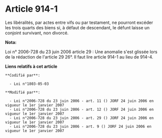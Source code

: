 # Article 914-1

Les libéralités, par actes entre vifs ou par testament, ne pourront excéder les trois quarts des biens si, à défaut de
descendant, le défunt laisse un conjoint survivant, non divorcé.

**Nota:**

Loi n° 2006-728 du 23 juin 2006 article 29 : Une anomalie s'est glissée lors de la rédaction de l'article 29 26°. Il faut
lire article 914-1 au lieu de 914-4.

**Liens relatifs à cet article**

	**Codifié par**:

	  - Loi n°1803-05-03

	**Modifié par**:

	  - Loi n°2006-728 du 23 juin 2006 - art. 11 () JORF 24 juin 2006 en vigueur le 1er janvier 2007
	  - Loi n°2006-728 du 23 juin 2006 - art. 12 () JORF 24 juin 2006 en vigueur le 1er janvier 2007
	  - Loi n°2006-728 du 23 juin 2006 - art. 29 () JORF 24 juin 2006 en vigueur le 1er janvier 2007
	  - Loi n°2006-728 du 23 juin 2006 - art. 9 () JORF 24 juin 2006 en vigueur le 1er janvier 2007
